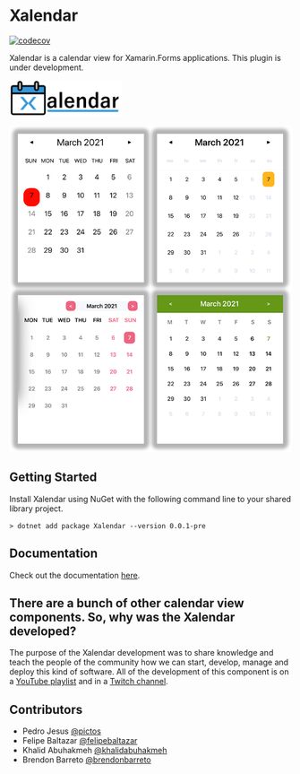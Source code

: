 # Xalendar

[![codecov](https://codecov.io/gh/ionixjunior/Xalendar/branch/main/graph/badge.svg)](https://codecov.io/gh/ionixjunior/Xalendar)

Xalendar is a calendar view for Xamarin.Forms applications. This plugin is under development.

<img alt="Xalendar logo" src="./assets/logo.png" width="200" />

![Xalendar samples image](./assets/samples.png)

## Getting Started

Install Xalendar using NuGet with the following command line to your shared library project.

```console
> dotnet add package Xalendar --version 0.0.1-pre
```

## Documentation

Check out the documentation [here](https://github.com/ionixjunior/Xalendar/wiki).

## There are a bunch of other calendar view components. So, why was the Xalendar developed?

The purpose of the Xalendar development was to share knowledge and teach the people of the community how we can start, develop, manage and deploy this kind of software. All of the development of this component is on a [YouTube playlist](https://www.youtube.com/playlist?list=PL6M6J_6V_um_QM-WF9MfNAD7X2qGBTXdL) and in a [Twitch channel](https://www.twitch.tv/ionixjunior). 

## Contributors

- Pedro Jesus [@pictos](https://github.com/pictos)
- Felipe Baltazar [@felipebaltazar](https://github.com/felipebaltazar)
- Khalid Abuhakmeh [@khalidabuhakmeh](https://github.com/khalidabuhakmeh)
- Brendon Barreto [@brendonbarreto](https://github.com/brendonbarreto)
